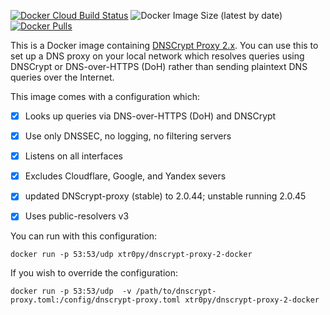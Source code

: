 [![Docker Cloud Build Status](https://img.shields.io/docker/cloud/build/xtr0py/dnscrypt-proxy-2-docker.svg)](https://hub.docker.com/r/xtr0py/dnscrypt-proxy-2-docker)
![Docker Image Size (latest by date)](https://img.shields.io/docker/image-size/xtr0py/dnscrypt-proxy-2-docker)
[![Docker Pulls](https://img.shields.io/docker/pulls/xtr0py/dnscrypt-proxy-2-docker.svg)](https://hub.docker.com/r/xtr0py/dnscrypt-proxy-2-docker)

This is a Docker image containing [DNSCrypt Proxy 2.x](https://github.com/jedisct1/dnscrypt-proxy). You can use this to set up a DNS proxy on your local network which resolves queries using DNSCrypt or DNS-over-HTTPS (DoH) rather than sending plaintext DNS queries over the Internet.

This image comes with a configuration which:
- [x] Looks up queries via DNS-over-HTTPS (DoH) and DNSCrypt
- [x] Use only DNSSEC, no logging, no filtering servers
- [x] Listens on all interfaces
- [x] Excludes Cloudflare, Google, and Yandex severs
- [x] updated DNScrypt-proxy (stable) to 2.0.44; unstable running 2.0.45 
- [x] Uses public-resolvers v3


You can run with this configuration:

`docker run -p 53:53/udp xtr0py/dnscrypt-proxy-2-docker`

If you wish to override the configuration:

`docker run -p 53:53/udp  -v /path/to/dnscrypt-proxy.toml:/config/dnscrypt-proxy.toml xtr0py/dnscrypt-proxy-2-docker`

